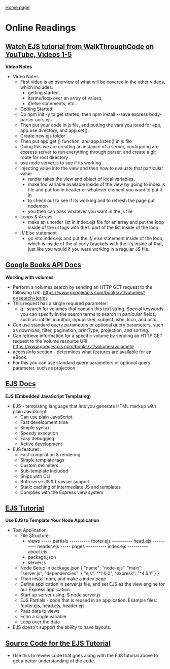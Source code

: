 [Home page](https://cfjalos.github.io/Reading-Notes/)
# Online Readings

## [Watch EJS tutorial from WalkThroughCode on YouTube, Videos 1-5](https://www.youtube.com/playlist?list=PL7sCSgsRZ-slYARh3YJIqPGZqtGVqZRGt)

**Video Notes**
* Video Notes
  - First video is an overview of what will be covered in the other videos, which includes:
    * getting started,
    * iterate/loop over an array of values,
    * if/else statements, etc..
  * Getting Started:
   - Do npm init -y to get started, then npm install --save express body-parser cors ejs
   - Then put your code in js file, and putting the vars you need for app, app.use directory, and app.set().
   - Create new ejs folder
   - Then put app.get () function, and app.listen() in js file
   - Doing this we are creating an instance of a server, configuring are express server to run everything through parser, and create a git route for root directory
   - use node server.js to see if its working
  * Injecting value into the view and then how to evaluate that particular value 
    - render takes the view and object of local variables.
    - make foo variable available inside of the view by going to index.js file and put foo in header or whatever element you want to put it in
    - to check out to see if its working and to refresh the page put nodemon
    - you then can pass whatever you want in the js file
  * Loops & Arrays
    - make an unorder list in index.ejs file for an array and put the loop inside of the ul tags with the li part of the list inside of the loop.
  * If/ Else statement
    - go into index.ejs and put the if/ else statement inside of the loop, which is inside of the ul curly brackets with the li's inside of that, just like you would if you were working in a regular JS file.
    
## [Google Books API Docs](https://developers.google.com/books/docs/v1/using#WorkingVolumes)

**Working with volumes**
* Perform a volumes search by sending an HTTP GET request to the following URI: https://www.googleapis.com/books/v1/volumes?q=search+terms
* This request has a single required parameter:
  - q : search for volumes that contain this text string. Special keywords you can specify in the search terms to search in particular fields, such as: intitle, inauthor, inpublisher, subject,  isbn, lccn, and oclc.
* Can use standard query parameters or optional query parameters, such as download, filter, pagination, printType, projection, and sorting.
* Can retrieve information for a specific volume by sending an HTTP GET request to the Volume resource URI: https://www.googleapis.com/books/v1/volumes/volumeId
* accessInfo section - determines what features are available for an eBook. 
* For this you can use standard query parameters or optional query parameter, such as projection.

## [EJS Docs](http://ejs.co/)
**EJS (Embedded JavaScript Templating)**
* EJS - templating language that lets you generate HTML markup with plain JavaScript. 
  - Can use plain JavaScript
  - Fast development time
  - Simple syntax
  - Speedy execution
  - Easy debugging
  - Active development
* EJS features:
  - Fast compilation & rendering
  - Simple template tags
  - Custom delimiters
  - Sub-template included
  - Ships with CLI
  - Both serve JS & browser support
  - Static caching of intermediate JS and templates
  - Complies with the Express view system  

## [EJS Tutorial](https://scotch.io/tutorials/use-ejs-to-template-your-node-application)

**Use EJS to Template Your Node Application**
* Test Application
  - File Structure:
    - views
    ----- partials
    ---------- footer.ejs
    ---------- head.ejs
    ---------- header.ejs
    ----- pages
    ---------- index.ejs
    ---------- about.ejs
    - package.json
    - server.js
  - Node Setup in package.json
    {
    "name": "node-ejs",
    "main": "server.js",
    "dependencies": {
        "ejs": "^1.0.0",
        "express": "^4.6.1"
    }
}
  - Then install npm, and make a index page
  - Define application in server.js file, and set EJS as the view engine for our Express application.
  - Start up server using: $ node server.js
  - EJS Partials - code that is reused in an application. Example files: footer.ejs, head.ejs, header.ejs
  - Pass data to views
  - Echo a single variable
  - Loop over the data
* EJS doesn't support the ability to have layouts. 

## [Source Code for the EJS Tutorial](https://github.com/scotch-io/node-ejs)
* Use this to review code that goes along with the EJS tutorial above to get a better understanding of the code.